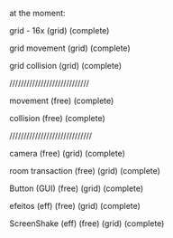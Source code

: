 at the moment: 

grid - 16x       (grid) (complete)

grid movement    (grid) (complete)

grid collision   (grid) (complete)

////////////////////////////

movement         (free) (complete)

collision        (free) (complete)

/////////////////////////////

camera           (free) (grid) (complete)

room transaction (free) (grid) (complete)

Button (GUI)     (free) (grid) (complete)

efeitos (eff)     (free) (grid) (complete)

ScreenShake (eff)     (free) (grid) (complete)

